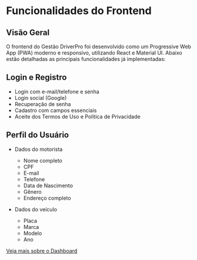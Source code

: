 # Funcionalidades do Frontend

## Visão Geral

O frontend do Gestão DriverPro foi desenvolvido como um Progressive Web App (PWA) moderno e responsivo, utilizando React e Material UI. Abaixo estão detalhadas as principais funcionalidades já implementadas:

## Login e Registro

- Login com e-mail/telefone e senha
- Login social (Google)
- Recuperação de senha
- Cadastro com campos essenciais
- Aceite dos Termos de Uso e Política de Privacidade

## Perfil do Usuário

- Dados do motorista
  - Nome completo
  - CPF
  - E-mail
  - Telefone
  - Data de Nascimento
  - Gênero
  - Endereço completo

- Dados do veículo
  - Placa
  - Marca
  - Modelo
  - Ano

[Veja mais sobre o Dashboard](/funcionalidades/dashboard)
